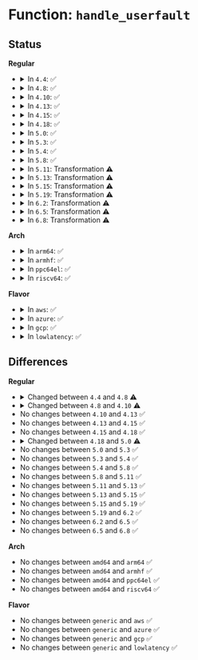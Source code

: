 # Function: <code>handle_userfault</code>

## Status
<b>Regular</b>
<ul>
<li>
<details>
<summary>In <code>4.4</code>: ✅</summary>

```c
int handle_userfault(struct vm_area_struct *vma, long unsigned int address, unsigned int flags, long unsigned int reason);
```

**Collision:** Unique Global

**Inline:** No

**Transformation:** False

**Instances:**

```
In fs/userfaultfd.c (ffffffff8125abe0)
Location: fs/userfaultfd.c:260
Inline: False
Direct callers:
  - mm/memory.c:handle_mm_fault
  - mm/huge_memory.c:do_huge_pmd_anonymous_page
  - mm/huge_memory.c:do_huge_pmd_anonymous_page
```
**Symbols:**

```
ffffffff8125abe0-ffffffff8125b0c0: handle_userfault (STB_GLOBAL)
```
</details>
</li>
<li>
<details>
<summary>In <code>4.8</code>: ✅</summary>

```c
int handle_userfault(struct fault_env *fe, long unsigned int reason);
```

**Collision:** Unique Global

**Inline:** No

**Transformation:** False

**Instances:**

```
In fs/userfaultfd.c (ffffffff81283790)
Location: fs/userfaultfd.c:260
Inline: False
Direct callers:
  - mm/memory.c:handle_mm_fault
  - mm/memory.c:handle_mm_fault
  - mm/huge_memory.c:do_huge_pmd_anonymous_page
  - mm/huge_memory.c:do_huge_pmd_anonymous_page
```
**Symbols:**

```
ffffffff81283790-ffffffff81283c8a: handle_userfault (STB_GLOBAL)
```
</details>
</li>
<li>
<details>
<summary>In <code>4.10</code>: ✅</summary>

```c
int handle_userfault(struct vm_fault *vmf, long unsigned int reason);
```

**Collision:** Unique Global

**Inline:** No

**Transformation:** False

**Instances:**

```
In fs/userfaultfd.c (ffffffff812972b0)
Location: fs/userfaultfd.c:267
Inline: False
Direct callers:
  - mm/memory.c:handle_mm_fault
  - mm/memory.c:handle_mm_fault
  - mm/huge_memory.c:do_huge_pmd_anonymous_page
  - mm/huge_memory.c:do_huge_pmd_anonymous_page
```
**Symbols:**

```
ffffffff812972b0-ffffffff812978f1: handle_userfault (STB_GLOBAL)
```
</details>
</li>
<li>
<details>
<summary>In <code>4.13</code>: ✅</summary>

```c
int handle_userfault(struct vm_fault *vmf, long unsigned int reason);
```

**Collision:** Unique Global

**Inline:** No

**Transformation:** False

**Instances:**

```
In fs/userfaultfd.c (ffffffff812a4af0)
Location: fs/userfaultfd.c:336
Inline: False
Direct callers:
  - mm/shmem.c:shmem_getpage_gfp
  - mm/memory.c:__handle_mm_fault
  - mm/memory.c:__handle_mm_fault
  - mm/hugetlb.c:hugetlb_no_page
  - mm/huge_memory.c:do_huge_pmd_anonymous_page
  - mm/huge_memory.c:do_huge_pmd_anonymous_page
```
**Symbols:**

```
ffffffff812a4af0-ffffffff812a516c: handle_userfault (STB_GLOBAL)
```
</details>
</li>
<li>
<details>
<summary>In <code>4.15</code>: ✅</summary>

```c
int handle_userfault(struct vm_fault *vmf, long unsigned int reason);
```

**Collision:** Unique Global

**Inline:** No

**Transformation:** False

**Instances:**

```
In fs/userfaultfd.c (ffffffff812c7f60)
Location: fs/userfaultfd.c:336
Inline: False
Direct callers:
  - mm/shmem.c:shmem_getpage_gfp
  - mm/memory.c:handle_pte_fault
  - mm/memory.c:handle_pte_fault
  - mm/hugetlb.c:hugetlb_no_page
  - mm/huge_memory.c:do_huge_pmd_anonymous_page
  - mm/huge_memory.c:do_huge_pmd_anonymous_page
```
**Symbols:**

```
ffffffff812c7f60-ffffffff812c8671: handle_userfault (STB_GLOBAL)
```
</details>
</li>
<li>
<details>
<summary>In <code>4.18</code>: ✅</summary>

```c
int handle_userfault(struct vm_fault *vmf, long unsigned int reason);
```

**Collision:** Unique Global

**Inline:** No

**Transformation:** False

**Instances:**

```
In fs/userfaultfd.c (ffffffff812f1290)
Location: fs/userfaultfd.c:343
Inline: False
Direct callers:
  - mm/shmem.c:shmem_getpage_gfp
  - mm/memory.c:handle_pte_fault
  - mm/memory.c:handle_pte_fault
  - mm/hugetlb.c:hugetlb_no_page
  - mm/huge_memory.c:do_huge_pmd_anonymous_page
  - mm/huge_memory.c:do_huge_pmd_anonymous_page
```
**Symbols:**

```
ffffffff812f1290-ffffffff812f1973: handle_userfault (STB_GLOBAL)
```
</details>
</li>
<li>
<details>
<summary>In <code>5.0</code>: ✅</summary>

```c
vm_fault_t handle_userfault(struct vm_fault *vmf, long unsigned int reason);
```

**Collision:** Unique Global

**Inline:** No

**Transformation:** False

**Instances:**

```
In fs/userfaultfd.c (ffffffff81305c50)
Location: fs/userfaultfd.c:342
Inline: False
Direct callers:
  - mm/shmem.c:shmem_getpage_gfp
  - mm/memory.c:__handle_mm_fault
  - mm/memory.c:__handle_mm_fault
  - mm/hugetlb.c:hugetlb_no_page
  - mm/huge_memory.c:do_huge_pmd_anonymous_page
  - mm/huge_memory.c:do_huge_pmd_anonymous_page
```
**Symbols:**

```
ffffffff81305c50-ffffffff81306333: handle_userfault (STB_GLOBAL)
```
</details>
</li>
<li>
<details>
<summary>In <code>5.3</code>: ✅</summary>

```c
vm_fault_t handle_userfault(struct vm_fault *vmf, long unsigned int reason);
```

**Collision:** Unique Global

**Inline:** No

**Transformation:** False

**Instances:**

```
In fs/userfaultfd.c (ffffffff813271d0)
Location: fs/userfaultfd.c:352
Inline: False
Direct callers:
  - mm/shmem.c:shmem_getpage_gfp
  - mm/memory.c:do_anonymous_page
  - mm/memory.c:do_anonymous_page
  - mm/hugetlb.c:hugetlb_no_page
  - mm/huge_memory.c:do_huge_pmd_anonymous_page
  - mm/huge_memory.c:do_huge_pmd_anonymous_page
```
**Symbols:**

```
ffffffff813271d0-ffffffff813278bf: handle_userfault (STB_GLOBAL)
```
</details>
</li>
<li>
<details>
<summary>In <code>5.4</code>: ✅</summary>

```c
vm_fault_t handle_userfault(struct vm_fault *vmf, long unsigned int reason);
```

**Collision:** Unique Global

**Inline:** No

**Transformation:** False

**Instances:**

```
In fs/userfaultfd.c (ffffffff81339fb0)
Location: fs/userfaultfd.c:352
Inline: False
Direct callers:
  - mm/shmem.c:shmem_getpage_gfp
  - mm/memory.c:do_anonymous_page
  - mm/memory.c:do_anonymous_page
  - mm/hugetlb.c:hugetlb_no_page
  - mm/huge_memory.c:do_huge_pmd_anonymous_page
  - mm/huge_memory.c:do_huge_pmd_anonymous_page
```
**Symbols:**

```
ffffffff81339fb0-ffffffff8133a69f: handle_userfault (STB_GLOBAL)
```
</details>
</li>
<li>
<details>
<summary>In <code>5.8</code>: ✅</summary>

```c
vm_fault_t handle_userfault(struct vm_fault *vmf, long unsigned int reason);
```

**Collision:** Unique Global

**Inline:** No

**Transformation:** False

**Instances:**

```
In fs/userfaultfd.c (ffffffff81374180)
Location: fs/userfaultfd.c:381
Inline: False
Direct callers:
  - mm/shmem.c:shmem_getpage_gfp
  - mm/memory.c:__handle_mm_fault
  - mm/memory.c:do_anonymous_page
  - mm/memory.c:do_anonymous_page
  - mm/memory.c:do_wp_page
  - mm/hugetlb.c:hugetlb_no_page
  - mm/huge_memory.c:do_huge_pmd_anonymous_page
  - mm/huge_memory.c:__do_huge_pmd_anonymous_page
```
**Symbols:**

```
ffffffff81374180-ffffffff813746f6: handle_userfault (STB_GLOBAL)
```
</details>
</li>
<li>
<details>
<summary>In <code>5.11</code>: Transformation ⚠️</summary>

```c
vm_fault_t handle_userfault(struct vm_fault *vmf, long unsigned int reason);
```

**Collision:** Unique Global

**Inline:** No

**Transformation:** True

**Instances:**

```
In fs/userfaultfd.c (0)
Location: fs/userfaultfd.c:368
Inline: False
Direct callers:
  - mm/shmem.c:shmem_getpage_gfp
  - mm/memory.c:__handle_mm_fault
  - mm/memory.c:do_anonymous_page
  - mm/memory.c:do_anonymous_page
  - mm/memory.c:do_wp_page
  - mm/hugetlb.c:hugetlb_no_page
  - mm/huge_memory.c:do_huge_pmd_anonymous_page
  - mm/huge_memory.c:__do_huge_pmd_anonymous_page
```
**Symbols:**

```
ffffffff81beac26-ffffffff81beac43: handle_userfault.cold (STB_LOCAL)
ffffffff81382140-ffffffff813825a1: handle_userfault (STB_GLOBAL)
```
</details>
</li>
<li>
<details>
<summary>In <code>5.13</code>: Transformation ⚠️</summary>

```c
vm_fault_t handle_userfault(struct vm_fault *vmf, long unsigned int reason);
```

**Collision:** Unique Global

**Inline:** No

**Transformation:** True

**Instances:**

```
In fs/userfaultfd.c (0)
Location: fs/userfaultfd.c:366
Inline: False
Direct callers:
  - mm/shmem.c:shmem_getpage_gfp
  - mm/memory.c:__handle_mm_fault
  - mm/memory.c:do_anonymous_page
  - mm/memory.c:do_anonymous_page
  - mm/memory.c:do_wp_page
  - mm/hugetlb.c:hugetlb_handle_userfault
  - mm/huge_memory.c:do_huge_pmd_anonymous_page
  - mm/huge_memory.c:__do_huge_pmd_anonymous_page
```
**Symbols:**

```
ffffffff81bdcc53-ffffffff81bdcc70: handle_userfault.cold (STB_LOCAL)
ffffffff813891c0-ffffffff81389627: handle_userfault (STB_GLOBAL)
```
</details>
</li>
<li>
<details>
<summary>In <code>5.15</code>: Transformation ⚠️</summary>

```c
vm_fault_t handle_userfault(struct vm_fault *vmf, long unsigned int reason);
```

**Collision:** Unique Global

**Inline:** No

**Transformation:** True

**Instances:**

```
In fs/userfaultfd.c (0)
Location: fs/userfaultfd.c:367
Inline: False
Direct callers:
  - mm/shmem.c:shmem_getpage_gfp
  - mm/memory.c:__handle_mm_fault
  - mm/memory.c:do_anonymous_page
  - mm/memory.c:do_anonymous_page
  - mm/memory.c:do_wp_page
  - mm/hugetlb.c:hugetlb_handle_userfault
  - mm/huge_memory.c:do_huge_pmd_anonymous_page
  - mm/huge_memory.c:__do_huge_pmd_anonymous_page
```
**Symbols:**

```
ffffffff81cc56ba-ffffffff81cc5714: handle_userfault.cold (STB_LOCAL)
ffffffff813d64c0-ffffffff813d690d: handle_userfault (STB_GLOBAL)
```
</details>
</li>
<li>
<details>
<summary>In <code>5.19</code>: Transformation ⚠️</summary>

```c
vm_fault_t handle_userfault(struct vm_fault *vmf, long unsigned int reason);
```

**Collision:** Unique Global

**Inline:** No

**Transformation:** True

**Instances:**

```
In fs/userfaultfd.c (0)
Location: fs/userfaultfd.c:376
Inline: False
Direct callers:
  - mm/shmem.c:shmem_getpage_gfp
  - mm/shmem.c:shmem_getpage_gfp
  - mm/memory.c:__handle_mm_fault
  - mm/memory.c:do_anonymous_page
  - mm/memory.c:do_anonymous_page
  - mm/memory.c:do_wp_page
  - mm/hugetlb.c:hugetlb_fault
  - mm/hugetlb.c:hugetlb_handle_userfault
  - mm/huge_memory.c:do_huge_pmd_anonymous_page
  - mm/huge_memory.c:__do_huge_pmd_anonymous_page
```
**Symbols:**

```
ffffffff81e780a5-ffffffff81e780fa: handle_userfault.cold (STB_LOCAL)
ffffffff8145fe00-ffffffff81460204: handle_userfault (STB_GLOBAL)
```
</details>
</li>
<li>
<details>
<summary>In <code>6.2</code>: Transformation ⚠️</summary>

```c
vm_fault_t handle_userfault(struct vm_fault *vmf, long unsigned int reason);
```

**Collision:** Unique Global

**Inline:** No

**Transformation:** True

**Instances:**

```
In fs/userfaultfd.c (0)
Location: fs/userfaultfd.c:392
Inline: False
Direct callers:
  - mm/shmem.c:shmem_get_folio_gfp
  - mm/shmem.c:shmem_get_folio_gfp
  - mm/memory.c:__handle_mm_fault
  - mm/memory.c:do_anonymous_page
  - mm/memory.c:do_anonymous_page
  - mm/memory.c:do_wp_page
  - mm/hugetlb.c:hugetlb_fault
  - mm/hugetlb.c:hugetlb_handle_userfault
  - mm/huge_memory.c:do_huge_pmd_anonymous_page
  - mm/huge_memory.c:__do_huge_pmd_anonymous_page
```
**Symbols:**

```
ffffffff8206a007-ffffffff8206a030: handle_userfault.cold (STB_LOCAL)
ffffffff814efc80-ffffffff814f006b: handle_userfault (STB_GLOBAL)
```
</details>
</li>
<li>
<details>
<summary>In <code>6.5</code>: Transformation ⚠️</summary>

```c
vm_fault_t handle_userfault(struct vm_fault *vmf, long unsigned int reason);
```

**Collision:** Unique Global

**Inline:** No

**Transformation:** True

**Instances:**

```
In fs/userfaultfd.c (0)
Location: fs/userfaultfd.c:415
Inline: False
Direct callers:
  - mm/shmem.c:shmem_get_folio_gfp
  - mm/shmem.c:shmem_get_folio_gfp
  - mm/memory.c:__handle_mm_fault
  - mm/memory.c:do_anonymous_page
  - mm/memory.c:do_anonymous_page
  - mm/memory.c:do_wp_page
  - mm/hugetlb.c:hugetlb_fault
  - mm/hugetlb.c:hugetlb_handle_userfault
  - mm/huge_memory.c:do_huge_pmd_anonymous_page
  - mm/huge_memory.c:__do_huge_pmd_anonymous_page
```
**Symbols:**

```
ffffffff820e9f95-ffffffff820e9fcc: handle_userfault.cold (STB_LOCAL)
ffffffff81526a20-ffffffff81526ed3: handle_userfault (STB_GLOBAL)
```
</details>
</li>
<li>
<details>
<summary>In <code>6.8</code>: Transformation ⚠️</summary>

```c
vm_fault_t handle_userfault(struct vm_fault *vmf, long unsigned int reason);
```

**Collision:** Unique Global

**Inline:** No

**Transformation:** True

**Instances:**

```
In fs/userfaultfd.c (0)
Location: fs/userfaultfd.c:416
Inline: False
Direct callers:
  - mm/shmem.c:shmem_get_folio_gfp
  - mm/shmem.c:shmem_get_folio_gfp
  - mm/memory.c:__handle_mm_fault
  - mm/memory.c:do_anonymous_page
  - mm/memory.c:do_anonymous_page
  - mm/memory.c:do_wp_page
  - mm/hugetlb.c:hugetlb_fault
  - mm/hugetlb.c:hugetlb_handle_userfault
  - mm/huge_memory.c:do_huge_pmd_anonymous_page
  - mm/huge_memory.c:__do_huge_pmd_anonymous_page
```
**Symbols:**

```
ffffffff821c6a85-ffffffff821c6aae: handle_userfault.cold (STB_LOCAL)
ffffffff8155b7a0-ffffffff8155bbfc: handle_userfault (STB_GLOBAL)
```
</details>
</li>
</ul>
<b>Arch</b>
<ul>
<li>
<details>
<summary>In <code>arm64</code>: ✅</summary>

```c
vm_fault_t handle_userfault(struct vm_fault *vmf, long unsigned int reason);
```

**Collision:** Unique Global

**Inline:** No

**Transformation:** False

**Instances:**

```
In fs/userfaultfd.c (ffff8000103f9220)
Location: fs/userfaultfd.c:352
Inline: False
Direct callers:
  - mm/shmem.c:shmem_getpage_gfp
  - mm/memory.c:do_anonymous_page
  - mm/memory.c:do_anonymous_page
  - mm/hugetlb.c:hugetlb_no_page
  - mm/huge_memory.c:do_huge_pmd_anonymous_page
  - mm/huge_memory.c:__do_huge_pmd_anonymous_page
```
**Symbols:**

```
ffff8000103f9220-ffff8000103f96e8: handle_userfault (STB_GLOBAL)
```
</details>
</li>
<li>
<details>
<summary>In <code>armhf</code>: ✅</summary>

```c
vm_fault_t handle_userfault(struct vm_fault *vmf, long unsigned int reason);
```

**Collision:** Unique Global

**Inline:** No

**Transformation:** False

**Instances:**

```
In fs/userfaultfd.c (c05cd110)
Location: fs/userfaultfd.c:352
Inline: False
Direct callers:
  - mm/shmem.c:shmem_getpage_gfp
  - mm/memory.c:do_anonymous_page
  - mm/memory.c:do_anonymous_page
```
**Symbols:**

```
c05cd110-c05cd630: handle_userfault (STB_GLOBAL)
```
</details>
</li>
<li>
<details>
<summary>In <code>ppc64el</code>: ✅</summary>

```c
vm_fault_t handle_userfault(struct vm_fault *vmf, long unsigned int reason);
```

**Collision:** Unique Global

**Inline:** No

**Transformation:** False

**Instances:**

```
In fs/userfaultfd.c (c000000000501410)
Location: fs/userfaultfd.c:352
Inline: False
Direct callers:
  - mm/shmem.c:shmem_getpage_gfp
  - mm/memory.c:do_anonymous_page
  - mm/memory.c:do_anonymous_page
  - mm/hugetlb.c:hugetlb_no_page
  - mm/huge_memory.c:do_huge_pmd_anonymous_page
  - mm/huge_memory.c:do_huge_pmd_anonymous_page
```
**Symbols:**

```
c000000000501410-c000000000501d50: handle_userfault (STB_GLOBAL)
```
</details>
</li>
<li>
<details>
<summary>In <code>riscv64</code>: ✅</summary>

```c
vm_fault_t handle_userfault(struct vm_fault *vmf, long unsigned int reason);
```

**Collision:** Unique Global

**Inline:** No

**Transformation:** False

**Instances:**

```
In fs/userfaultfd.c (ffffffe0002a85ae)
Location: fs/userfaultfd.c:352
Inline: False
Direct callers:
  - mm/shmem.c:shmem_getpage_gfp
  - mm/memory.c:do_anonymous_page
  - mm/memory.c:do_anonymous_page
  - mm/hugetlb.c:hugetlb_no_page
```
**Symbols:**

```
ffffffe0002a85ae-ffffffe0002a8a0c: handle_userfault (STB_GLOBAL)
```
</details>
</li>
</ul>
<b>Flavor</b>
<ul>
<li>
<details>
<summary>In <code>aws</code>: ✅</summary>

```c
vm_fault_t handle_userfault(struct vm_fault *vmf, long unsigned int reason);
```

**Collision:** Unique Global

**Inline:** No

**Transformation:** False

**Instances:**

```
In fs/userfaultfd.c (ffffffff81332590)
Location: fs/userfaultfd.c:352
Inline: False
Direct callers:
  - mm/shmem.c:shmem_getpage_gfp
  - mm/memory.c:do_anonymous_page
  - mm/memory.c:do_anonymous_page
  - mm/hugetlb.c:hugetlb_no_page
  - mm/huge_memory.c:do_huge_pmd_anonymous_page
  - mm/huge_memory.c:do_huge_pmd_anonymous_page
```
**Symbols:**

```
ffffffff81332590-ffffffff81332c7f: handle_userfault (STB_GLOBAL)
```
</details>
</li>
<li>
<details>
<summary>In <code>azure</code>: ✅</summary>

```c
vm_fault_t handle_userfault(struct vm_fault *vmf, long unsigned int reason);
```

**Collision:** Unique Global

**Inline:** No

**Transformation:** False

**Instances:**

```
In fs/userfaultfd.c (ffffffff81323150)
Location: fs/userfaultfd.c:352
Inline: False
Direct callers:
  - mm/shmem.c:shmem_getpage_gfp
  - mm/memory.c:do_anonymous_page
  - mm/memory.c:do_anonymous_page
  - mm/hugetlb.c:hugetlb_no_page
  - mm/huge_memory.c:do_huge_pmd_anonymous_page
  - mm/huge_memory.c:do_huge_pmd_anonymous_page
```
**Symbols:**

```
ffffffff81323150-ffffffff813237cf: handle_userfault (STB_GLOBAL)
```
</details>
</li>
<li>
<details>
<summary>In <code>gcp</code>: ✅</summary>

```c
vm_fault_t handle_userfault(struct vm_fault *vmf, long unsigned int reason);
```

**Collision:** Unique Global

**Inline:** No

**Transformation:** False

**Instances:**

```
In fs/userfaultfd.c (ffffffff81330060)
Location: fs/userfaultfd.c:352
Inline: False
Direct callers:
  - mm/shmem.c:shmem_getpage_gfp
  - mm/memory.c:do_anonymous_page
  - mm/memory.c:do_anonymous_page
  - mm/hugetlb.c:hugetlb_no_page
  - mm/huge_memory.c:do_huge_pmd_anonymous_page
  - mm/huge_memory.c:do_huge_pmd_anonymous_page
```
**Symbols:**

```
ffffffff81330060-ffffffff8133074f: handle_userfault (STB_GLOBAL)
```
</details>
</li>
<li>
<details>
<summary>In <code>lowlatency</code>: ✅</summary>

```c
vm_fault_t handle_userfault(struct vm_fault *vmf, long unsigned int reason);
```

**Collision:** Unique Global

**Inline:** No

**Transformation:** False

**Instances:**

```
In fs/userfaultfd.c (ffffffff813429c0)
Location: fs/userfaultfd.c:352
Inline: False
Direct callers:
  - mm/shmem.c:shmem_getpage_gfp
  - mm/memory.c:do_anonymous_page
  - mm/memory.c:do_anonymous_page
  - mm/hugetlb.c:hugetlb_no_page
  - mm/huge_memory.c:do_huge_pmd_anonymous_page
  - mm/huge_memory.c:do_huge_pmd_anonymous_page
```
**Symbols:**

```
ffffffff813429c0-ffffffff8134309d: handle_userfault (STB_GLOBAL)
```
</details>
</li>
</ul>

## Differences
<b>Regular</b>
<ul>
<li>
<details>
<summary>Changed between <code>4.4</code> and <code>4.8</code> ⚠️</summary>
<ul>
<li>
<b>Param added. </b>
<code>struct fault_env *fe</code>
</li>
<li>
<b>Param removed. </b>
<code>struct vm_area_struct *vma</code>
</li>
<li>
<b>Param removed. </b>
<code>long unsigned int address</code>
</li>
<li>
<b>Param removed. </b>
<code>unsigned int flags</code>
</li>
<li>
<b>Param reordered. </b>
<code>vma, address, flags, reason</code> ➡️ <code>fe, reason</code>
</li>
</ul>
</details>
</li>
<li>
<details>
<summary>Changed between <code>4.8</code> and <code>4.10</code> ⚠️</summary>
<ul>
<li>
<b>Param added. </b>
<code>struct vm_fault *vmf</code>
</li>
<li>
<b>Param removed. </b>
<code>struct fault_env *fe</code>
</li>
</ul>
</details>
</li>
<li>
No changes between <code>4.10</code> and <code>4.13</code> ✅
</li>
<li>
No changes between <code>4.13</code> and <code>4.15</code> ✅
</li>
<li>
No changes between <code>4.15</code> and <code>4.18</code> ✅
</li>
<li>
<details>
<summary>Changed between <code>4.18</code> and <code>5.0</code> ⚠️</summary>
<ul>
<li>
<b>Return type changed. </b>
<code>int</code> ➡️ <code>vm_fault_t</code>
</li>
</ul>
</details>
</li>
<li>
No changes between <code>5.0</code> and <code>5.3</code> ✅
</li>
<li>
No changes between <code>5.3</code> and <code>5.4</code> ✅
</li>
<li>
No changes between <code>5.4</code> and <code>5.8</code> ✅
</li>
<li>
No changes between <code>5.8</code> and <code>5.11</code> ✅
</li>
<li>
No changes between <code>5.11</code> and <code>5.13</code> ✅
</li>
<li>
No changes between <code>5.13</code> and <code>5.15</code> ✅
</li>
<li>
No changes between <code>5.15</code> and <code>5.19</code> ✅
</li>
<li>
No changes between <code>5.19</code> and <code>6.2</code> ✅
</li>
<li>
No changes between <code>6.2</code> and <code>6.5</code> ✅
</li>
<li>
No changes between <code>6.5</code> and <code>6.8</code> ✅
</li>
</ul>
<b>Arch</b>
<ul>
<li>
No changes between <code>amd64</code> and <code>arm64</code> ✅
</li>
<li>
No changes between <code>amd64</code> and <code>armhf</code> ✅
</li>
<li>
No changes between <code>amd64</code> and <code>ppc64el</code> ✅
</li>
<li>
No changes between <code>amd64</code> and <code>riscv64</code> ✅
</li>
</ul>
<b>Flavor</b>
<ul>
<li>
No changes between <code>generic</code> and <code>aws</code> ✅
</li>
<li>
No changes between <code>generic</code> and <code>azure</code> ✅
</li>
<li>
No changes between <code>generic</code> and <code>gcp</code> ✅
</li>
<li>
No changes between <code>generic</code> and <code>lowlatency</code> ✅
</li>
</ul>
